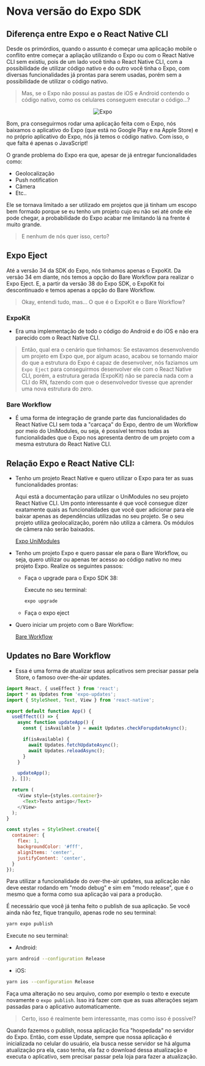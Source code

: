 # Nova versão do Expo SDK

## Diferença entre Expo e o React Native CLI
Desde os primórdios, quando o assunto é começar uma aplicação mobile o conflito entre começar a apliação utilizando o Expo ou com o React Native CLI sem existiu, pois de um lado você tinha o React Native CLI, com a possibilidade de utilizar código nativo e do outro você tinha o Expo, com diversas funcionalidades já prontas para serem usadas, porém sem a possibilidade de utilizar o código nativo.

  > Mas, se o Expo não possui as pastas de iOS e Android contendo o código nativo, como os celulares conseguem executar o código...?

<p align="center">
  <img alt="Expo" src="https://thumbs.gfycat.com/PepperyIllfatedGerbil-size_restricted.gif"/>
</p>

Bom, pra conseguirmos rodar uma aplicação feita com o Expo, nós baixamos o aplicativo do Expo (que está no Google Play e na Apple Store) e no próprio aplicativo do Expo, nós já temos o código nativo. Com isso, o que falta é apenas o JavaScript!

O grande problema do Expo era que, apesar de já entregar funcionalidades como:
 - Geolocalização
 - Push notification
 - Câmera
 - Etc..

Ele se tornava limitado a ser utilizado em projetos que já tinham um escopo bem formado porque se eu tenho um projeto cujo eu não sei até onde ele pode chegar, a probabilidade do Expo acabar me limitando lá na frente é muito grande.

  > E nenhum de nós quer isso, certo?


## Expo Eject
Até a versão 34 da SDK do Expo, nós tinhamos apenas o ExpoKit. Da versão 34 em diante, nós temos a opção do Bare Workflow para realizar o Expo Eject. E, a partir da versão 38 do Expo SDK, o ExpoKit foi descontinuado e temos apenas a opção do Bare Workflow.

  > Okay, entendi tudo, mas... O que é o ExpoKit e o Bare Workflow?

### ExpoKit
- Era uma implementação de todo o código do Android e do iOS e não era parecido com o React Native CLI.

> Então, qual era o cenário que tinhamos: Se estavamos desenvolvendo um projeto em Expo que, por algum acaso, acabou se tornando maior do que a estrutura do Expo é capaz de desenvolver, nós faziamos um `Expo Eject` para conseguirmos desenvolver ele com o React Native CLI, porém, a estrutura gerada (ExpoKit) não se parecia nada com a CLI do RN, fazendo com que o desenvolvedor tivesse que aprender uma nova estrutura do zero.

### Bare Workflow
-  É uma forma de integração de grande parte das funcionalidades do React Native CLI sem toda a "carcaça" do Expo, dentro de um Workflow por meio do UniModules, ou seja, é possível termos todas as funcionalidades que o Expo nos apresenta dentro de um projeto com a mesma estrutura do React Native CLI.

## Relação Expo e React Native CLI:

- Tenho um projeto React Native e quero utilizar o Expo para ter as suas funcionalidades prontas:

  Aqui está a documentação para utilizar o UniModules no seu projeto React Native CLI. Um ponto interessante é que você consegue dizer exatamente quais as funcionalidades que você quer adicionar para ele baixar apenas as dependências utilizadas no seu projeto. Se o seu projeto utiliza geolocalização, porém não utiliza a câmera. Os módulos de câmera não serão baixados.

  [Expo UniModules](https://docs.expo.io/bare/installing-unimodules/)

- Tenho um projeto Expo e quero passar ele para o Bare Workflow, ou seja, quero utilizar ou apenas ter acesso ao código nativo no meu projeto Expo. Realize os seguintes passos:
  - Faça o upgrade para o Expo SDK 38:
    
    Execute no seu terminal:
    ```bash
    expo upgrade
    ```
  - Faça o expo eject


- Quero iniciar um projeto com o Bare Workflow:

  [Bare Workflow](http://github.com)

## Updates no Bare Workflow
- Essa é uma forma de atualizar seus aplicativos sem precisar passar pela Store, o famoso over-the-air updates.

```js
import React, { useEffect } from 'react';
import * as Updates from 'expo-updates';
import { StyleSheet, Text, View } from 'react-native';

export default function App() {
  useEffect(() => {
    async function updateApp() {
      const { isAvailable } = await Updates.checkForupdateAsync();

      if(isAvailable) {
        await Updates.fetchUpdateAsync();
        await Updates.reloadAsync();
      }
    }

    updateApp();
  }, []);

  return (
    <View style={styles.container}>
      <Text>Texto antigo</Text>
    </View>
  );
}

const styles = StyleSheet.create({
  container: {
    flex: 1,
    backgroundColor: '#fff',
    alignItems: 'center',
    justifyContent: 'center',
  }
});
```

Para utilizar a funcionalidade do over-the-air updates, sua aplicação não deve eestar rodando em "modo debug" e sim em "modo release", que é o mesmo que a forma como sua aplicação vai para a produção.

É necessário que você já tenha feito o publish de sua aplicação. Se você ainda não fez, fique tranquilo, apenas rode no seu terminal:


```bash
yarn expo publish
```

Execute no seu terminal:
- Android:

```bash
yarn android --configuration Release
```
- iOS:
```bash
yarn ios --configuration Release
```

Faça uma alteração no seu arquivo, como por exemplo o texto e execute novamente o `expo publish`. Isso irá fazer com que as suas alterações sejam passadas para o aplicativo automaticamente.

 > Certo, isso é realmente bem interessante, mas como isso é possível?

Quando fazemos o publish, nossa aplicação fica "hospedada" no servidor do Expo. Então, com esse Update, sempre que nossa aplicação é inicializada no celular do usuário, ela busca nesse servidor se há alguma atualização pra ela, caso tenha, ela faz o download dessa atualização e executa o aplicativo, sem precisar passar pela loja para fazer a atualização.